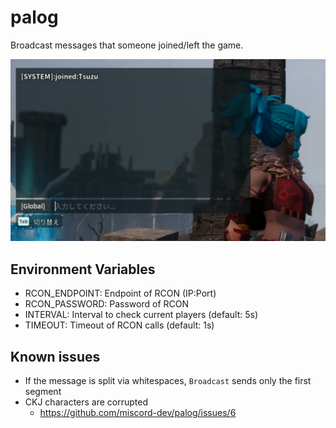# palog

Broadcast messages that someone joined/left the game.

![game screen that shows log of joined:Tsuzu](./docs/example.png)

## Environment Variables
* RCON_ENDPOINT: Endpoint of RCON (IP:Port)
* RCON_PASSWORD: Password of RCON
* INTERVAL: Interval to check current players (default: 5s)
* TIMEOUT: Timeout of RCON calls (default: 1s)

## Known issues
* If the message is split via whitespaces, `Broadcast` sends only the first segment
* CKJ characters are corrupted
    * https://github.com/miscord-dev/palog/issues/6
